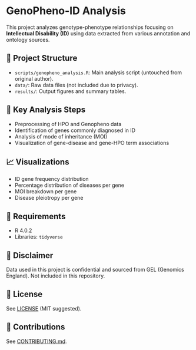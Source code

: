 # GenoPheno-ID Analysis

This project analyzes genotype-phenotype relationships focusing on **Intellectual Disability (ID)** using data extracted from various annotation and ontology sources.

## 📂 Project Structure

- `scripts/genopheno_analysis.R`: Main analysis script (untouched from original author).
- `data/`: Raw data files (not included due to privacy).
- `results/`: Output figures and summary tables.
  
## 🧠 Key Analysis Steps

- Preprocessing of HPO and Genopheno data
- Identification of genes commonly diagnosed in ID
- Analysis of mode of inheritance (MOI)
- Visualization of gene-disease and gene-HPO term associations

## 📈 Visualizations

- ID gene frequency distribution
- Percentage distribution of diseases per gene
- MOI breakdown per gene
- Disease pleiotropy per gene

## 🔧 Requirements

- R 4.0.2
- Libraries: `tidyverse`

## 🚫 Disclaimer

Data used in this project is confidential and sourced from GEL (Genomics England). Not included in this repository.

## 📄 License

See [LICENSE](./LICENSE) (MIT suggested).

## 🤝 Contributions

See [CONTRIBUTING.md](./CONTRIBUTING.md).
